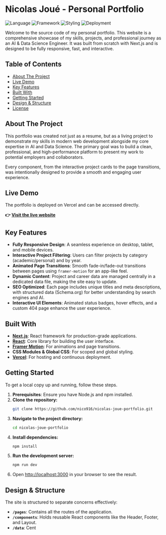 # Nicolas Joué - Personal Portfolio

![Language](https://img.shields.io/badge/language-JavaScript-F7DF1E?style=flat-square)
![Framework](https://img.shields.io/badge/framework-Next.js-000000?style=flat-square)
![Styling](https://img.shields.io/badge/styling-CSS%20Modules-blue?style=flat-square)
![Deployment](https://img.shields.io/badge/deployment-Vercel-black?style=flat-square)

Welcome to the source code of my personal portfolio. This website is a comprehensive showcase of my skills, projects, and professional journey as an AI & Data Science Engineer. It was built from scratch with Next.js and is designed to be fully responsive, fast, and interactive.

## Table of Contents

- [About The Project](#about-the-project)
- [Live Demo](#live-demo)
- [Key Features](#key-features)
- [Built With](#built-with)
- [Getting Started](#getting-started)
- [Design & Structure](#design--structure)
- [License](#license)

## About The Project

This portfolio was created not just as a resume, but as a living project to demonstrate my skills in modern web development alongside my core expertise in AI and Data Science. The primary goal was to build a clean, professional, and high-performance platform to present my work to potential employers and collaborators.

Every component, from the interactive project cards to the page transitions, was intentionally designed to provide a smooth and engaging user experience.

## Live Demo

The portfolio is deployed on Vercel and can be accessed directly.

**👉 [Visit the live website](https://YOUR_FINAL_URL_HERE)**  

## Key Features

-   **Fully Responsive Design**: A seamless experience on desktop, tablet, and mobile devices.
-   **Interactive Project Filtering**: Users can filter projects by category (academic/personal) and by year.
-   **Animated Page Transitions**: Smooth fade-in/fade-out transitions between pages using `framer-motion` for an app-like feel.
-   **Dynamic Content**: Project and career data are managed centrally in a dedicated data file, making the site easy to update.
-   **SEO Optimized**: Each page includes unique titles and meta descriptions, with structured data (Schema.org) for better understanding by search engines and AI.
-   **Interactive UI Elements**: Animated status badges, hover effects, and a custom 404 page enhance the user experience.

## Built With

-   **[Next.js](https://nextjs.org/)**: React framework for production-grade applications.
-   **[React](https://reactjs.org/)**: Core library for building the user interface.
-   **[Framer Motion](https://www.framer.com/motion/)**: For animations and page transitions.
-   **CSS Modules & Global CSS**: For scoped and global styling.
-   **[Vercel](https://vercel.com/)**: For hosting and continuous deployment.

## Getting Started

To get a local copy up and running, follow these steps.

1.  **Prerequisites**: Ensure you have Node.js and npm installed.
2.  **Clone the repository:**
    ```sh
    git clone https://github.com/nico916/nicolas-joue-portfolio.git
    ```
3.  **Navigate to the project directory:**
    ```sh
    cd nicolas-joue-portfolio
    ```
4.  **Install dependencies:**
    ```sh
    npm install
    ```
5.  **Run the development server:**
    ```sh
    npm run dev
    ```
6.  Open [http://localhost:3000](http://localhost:3000) in your browser to see the result.

## Design & Structure

The site is structured to separate concerns effectively:
-   **`/pages`**: Contains all the routes of the application.
-   **`/components`**: Holds reusable React components like the Header, Footer, and Layout.
-   **`/data`**: Cent
